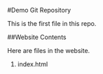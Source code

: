 #Demo Git Repository

This is the first file in this repo.

##Website Contents

Here are files in the website.

1. index.html
